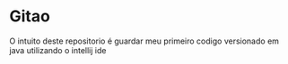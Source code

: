 # Gitao
O intuito deste repositorio é guardar meu primeiro codigo versionado em java utilizando o intellij ide
